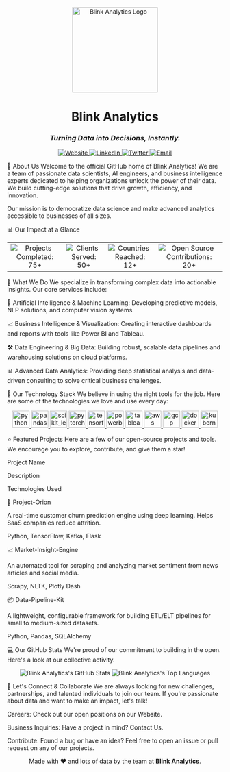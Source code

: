 <!-- Center the header content -->

<div align="center">

<!-- Your Logo -->

<img src="[[https://www.google.com/search?q=https://github.com/Blink-Analytics/.github/Blink_Logo_1.jpg" alt="Blink Analytics Logo" width="200](https://github.com/Blink-Analytics/.github/blob/main/Blink_Logo_1.jpg)](https://github.com/Blink-Analytics/.github/blob/main/Blink_Logo_1.jpg)"/>

<!-- Company Name -->

<h1><b>Blink Analytics</b></h1>

<!-- Tagline -->

<h3><i>Turning Data into Decisions, Instantly.</i></h3>

</div>

<!-- Social & Contact Badges -->

<div align="center">
<a href="https://www.blinkanalytics.in" target="_blank">
<img src="https://www.google.com/search?q=https://img.shields.io/badge/Website-blinkanalytics.in-8A2BE2%3Fstyle%3Dfor-the-badge%26logo%3Dgooglechrome%26logoColor%3Dwhite" alt="Website"/>
</a>
<a href="https://www.google.com/search?q=https://www.linkedin.com/company/your-linkedin-url" target="_blank">
<img src="https://www.google.com/search?q=https://img.shields.io/badge/LinkedIn-Follow_Us-8A2BE2%3Fstyle%3Dfor-the-badge%26logo%3Dlinkedin%26logoColor%3Dwhite" alt="LinkedIn"/>
</a>
<a href="https://www.google.com/search?q=https://twitter.com/your-twitter-handle" target="_blank">
<img src="https://www.google.com/search?q=https://img.shields.io/badge/Twitter-Follow_Us-8A2BE2%3Fstyle%3Dfor-the-badge%26logo%3Dx%26logoColor%3Dwhite" alt="Twitter"/>
</a>
<a href="mailto:contact@blinkanalytics.in">
<img src="https://www.google.com/search?q=https://img.shields.io/badge/Email-Contact_Us-8A2BE2%3Fstyle%3Dfor-the-badge%26logo%3Dgmail%26logoColor%3Dwhite" alt="Email"/>
</a>
</div>

👋 About Us
Welcome to the official GitHub home of Blink Analytics! We are a team of passionate data scientists, AI engineers, and business intelligence experts dedicated to helping organizations unlock the power of their data. We build cutting-edge solutions that drive growth, efficiency, and innovation.

Our mission is to democratize data science and make advanced analytics accessible to businesses of all sizes.

📊 Our Impact at a Glance
<div align="center">
<table>
<tr align="center">
<td>
<img src="https://www.google.com/search?q=https://img.shields.io/badge/Projects_Completed-75%2B-success%3Fstyle%3Dfor-the-badge" alt="Projects Completed: 75+"/>
</td>
<td>
<img src="https://www.google.com/search?q=https://img.shields.io/badge/Clients_Served-50%2B-informational%3Fstyle%3Dfor-the-badge" alt="Clients Served: 50+"/>
</td>
<td>
<img src="https://www.google.com/search?q=https://img.shields.io/badge/Countries_Reached-12%2B-blueviolet%3Fstyle%3Dfor-the-badge" alt="Countries Reached: 12+"/>
</td>
<td>
<img src="https://www.google.com/search?q=https://img.shields.io/badge/Open_Source_Contributions-20%2B-important%3Fstyle%3Dfor-the-badge" alt="Open Source Contributions: 20+"/>
</td>
</tr>
</table>
</div>

🚀 What We Do
We specialize in transforming complex data into actionable insights. Our core services include:

🧠 Artificial Intelligence & Machine Learning: Developing predictive models, NLP solutions, and computer vision systems.

📈 Business Intelligence & Visualization: Creating interactive dashboards and reports with tools like Power BI and Tableau.

🛠️ Data Engineering & Big Data: Building robust, scalable data pipelines and warehousing solutions on cloud platforms.

📊 Advanced Data Analytics: Providing deep statistical analysis and data-driven consulting to solve critical business challenges.

🔧 Our Technology Stack
We believe in using the right tools for the job. Here are some of the technologies we love and use every day:

<p align="center">
<a href="https://www.python.org" target="_blank" rel="noreferrer"> <img src="https://www.google.com/search?q=https://raw.githubusercontent.com/devicons/devicon/master/icons/python/python-original.svg" alt="python" width="40" height="40"/> </a>
<a href="https://pandas.pydata.org/" target="_blank" rel="noreferrer"> <img src="https://www.google.com/search?q=https://raw.githubusercontent.com/devicons/devicon/2ae2a900d2f041da66e950e4d48052658d850630/icons/pandas/pandas-original.svg" alt="pandas" width="40" height="40"/> </a>
<a href="https://scikit-learn.org/" target="_blank" rel="noreferrer"> <img src="https://www.google.com/search?q=https://upload.wikimedia.org/wikipedia/commons/0/05/Scikit_learn_logo_small.svg" alt="scikit_learn" width="40" height="40"/> </a>
<a href="https://pytorch.org/" target="_blank" rel="noreferrer"> <img src="https://www.google.com/search?q=https://www.vectorlogo.zone/logos/pytorch/pytorch-icon.svg" alt="pytorch" width="40" height="40"/> </a>
<a href="https://www.tensorflow.org" target="_blank" rel="noreferrer"> <img src="https://www.google.com/search?q=https://www.vectorlogo.zone/logos/tensorflow/tensorflow-icon.svg" alt="tensorflow" width="40" height="40"/> </a>
<a href="https://powerbi.microsoft.com/en-us/" target="_blank" rel="noreferrer"> <img src="https://www.google.com/search?q=https://upload.wikimedia.org/wikipedia/commons/c/cf/New_Power_BI_Logo.svg" alt="powerbi" width="40" height="40"/> </a>
<a href="https://www.tableau.com/" target="_blank" rel="noreferrer"> <img src="https://www.google.com/search?q=https://www.vectorlogo.zone/logos/tableau/tableau-icon.svg" alt="tableau" width="40" height="40"/> </a>
<a href="https://aws.amazon.com" target="_blank" rel="noreferrer"> <img src="https://www.google.com/search?q=https://raw.githubusercontent.com/devicons/devicon/master/icons/amazonwebservices/amazonwebservices-original-wordmark.svg" alt="aws" width="40" height="40"/> </a>
<a href="https://cloud.google.com" target="_blank" rel="noreferrer"> <img src="https://www.google.com/search?q=https://www.vectorlogo.zone/logos/google_cloud/google_cloud-icon.svg" alt="gcp" width="40" height="40"/> </a>
<a href="https://www.docker.com/" target="_blank" rel="noreferrer"> <img src="https://www.google.com/search?q=https://raw.githubusercontent.com/devicons/devicon/master/icons/docker/docker-original-wordmark.svg" alt="docker" width="40" height="40"/> </a>
<a href="https://kubernetes.io" target="_blank" rel="noreferrer"> <img src="https://www.google.com/search?q=https://www.vectorlogo.zone/logos/kubernetes/kubernetes-icon.svg" alt="kubernetes" width="40" height="40"/> </a>
</p>

⭐ Featured Projects
Here are a few of our open-source projects and tools. We encourage you to explore, contribute, and give them a star!

Project Name

Description

Technologies Used

🚀 Project-Orion

A real-time customer churn prediction engine using deep learning. Helps SaaS companies reduce attrition.

Python, TensorFlow, Kafka, Flask

📈 Market-Insight-Engine

An automated tool for scraping and analyzing market sentiment from news articles and social media.

Scrapy, NLTK, Plotly Dash

📦 Data-Pipeline-Kit

A lightweight, configurable framework for building ETL/ELT pipelines for small to medium-sized datasets.

Python, Pandas, SQLAlchemy

💻 Our GitHub Stats
We're proud of our commitment to building in the open. Here's a look at our collective activity.

<div align="center">

<!-- GitHub Stats Card -->

<img src="https://www.google.com/search?q=https://github-readme-stats.vercel.app/api%3Fusername%3DBlink-Analytics%26show_icons%3Dtrue%26theme%3Dreagan%26hide_border%3Dtrue%26include_all_commits%3Dtrue%26count_private%3Dtrue%26bg_color%3D0D1117%26title_color%3D8A2BE2%26icon_color%3D8A2BE2" alt="Blink Analytics's GitHub Stats" />

<!-- Top Languages Card -->

<img src="https://www.google.com/search?q=https://github-readme-stats.vercel.app/api/top-langs/%3Fusername%3DBlink-Analytics%26layout%3Dcompact%26theme%3Dreagan%26hide_border%3Dtrue%26include_all_commits%3Dtrue%26count_private%3Dtrue%26bg_color%3D0D1117%26title_color%3D8A2BE2%26icon_color%3D8A2BE2" alt="Blink Analytics's Top Languages" />

</div>

🤝 Let's Connect & Collaborate
We are always looking for new challenges, partnerships, and talented individuals to join our team. If you're passionate about data and want to make an impact, let's talk!

Careers: Check out our open positions on our Website.

Business Inquiries: Have a project in mind? Contact Us.

Contribute: Found a bug or have an idea? Feel free to open an issue or pull request on any of our projects.

<div align="center">
<p>Made with ❤️ and lots of data by the team at <b>Blink Analytics</b>.</p>
</div>

